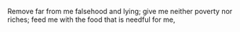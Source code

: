 Remove far from me falsehood and lying; give me neither poverty nor riches; feed me with the food that is needful for me,
